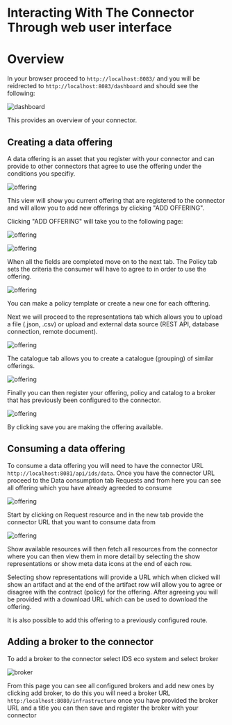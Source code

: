# Interacting With The Connector Through web user interface

# Overview

In your browser proceed to `http://localhost:8083/` and you will be reidrected to `http://localhost:8083/dashboard` and should see the following:

![dashboard](../assets/ui-dashboard.png)

This provides an overview of your connector.

## Creating a data offering

A data offering is an asset that you register with your connector and can provide to other connectors that agree to use the offering under the conditions you specifiy.

![offering](../assets/data-offering-1.png)

This view will show you current offering that are registered to the connector and will allow you to add new offerings by clicking "ADD OFFERING". 

Clicking "ADD OFFERING" will take you to the following page:

![offering](../assets/data-offering-2.png)

![offering](../assets/data-offering-3.png)

When all the fields are completed move on to the next tab. The Policy tab sets the criteria the consumer will have to agree to in order to use the offering.

![offering](../assets/data-offering-4.png)

You can make a policy template or create a new one for each offtering.

Next we will proceed to the representations tab which allows you to upload a file (.json, .csv) or upload and external data source (REST API, database connection, remote document).

![offering](../assets/data-offering-5.png)

The catalogue tab allows you to create a catalogue (grouping) of similar offerings.

![offering](../assets/data-offering-6.png)

Finally you can then register your offering, policy and catalog to a broker that has previously been configured to the connector.

![offering](../assets/data-offering-7.png)

By clicking save you are making the offering available.

## Consuming a data offering

To consume a data offering you will need to have the connector URL `http://localhost:8081/api/ids/data`. Once you have the connector URL proceed to the Data consumption tab Requests and from here you can see all offering which you have already agreeded to consume

![offering](../assets/data-consumption-1.png)

Start by clicking on Request resource and in the new tab provide the connector URL that you want to consume data from 

![offering](../assets/data-consumption-2.png)

Show available resources will then fetch all resources from the connector where you can then view them in more detail by selecting the show representations or show meta data icons at the end of each row.

Selecting show representations will provide a URL which when clicked will show an artifact and at the end of the artifact row will allow you to agree or disagree with the contract (policy) for the offering. After agreeing you will be provided with a download URL which can be used to download the offering. 

It is also possible to add this offering to a previously configured route.

## Adding a broker to the connector

To add a broker to the connector select IDS eco system and select broker

![broker](../assets/adding-broker-1.png)

From this page you can see all configured brokers and add new ones by clicking add broker, to do this you will need a broker URL `http:/localhost:8080/infrastructure` once you have provided the broker URL and a title you can then save and register the broker with your connector
